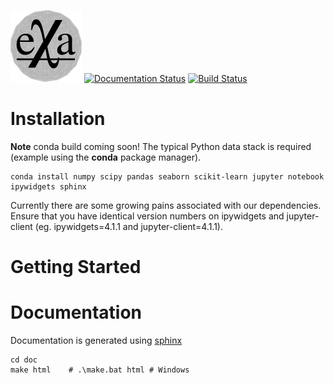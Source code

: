 ![exa](doc/source/_static/logo.png)
[![Documentation Status](https://readthedocs.org/projects/exa/badge/?version=latest)](http://exa.readthedocs.io/en/latest/?badge=latest)
[![Build Status](https://travis-ci.org/avmarchenko/exa.svg?branch=master)](https://travis-ci.org/avmarchenko/exa)
# Installation
**Note** conda build coming soon!
The typical Python data stack is required (example using the **conda** package manager).
```
conda install numpy scipy pandas seaborn scikit-learn jupyter notebook ipywidgets sphinx
```
Currently there are some growing pains associated with our dependencies. Ensure that
you have identical version numbers on ipywidgets and jupyter-client (eg. ipywidgets=4.1.1
and jupyter-client=4.1.1).


# Getting Started


# Documentation
Documentation is generated using [sphinx](http://sphinx-doc.org "Sphinx")
```
cd doc
make html    # .\make.bat html # Windows
```
